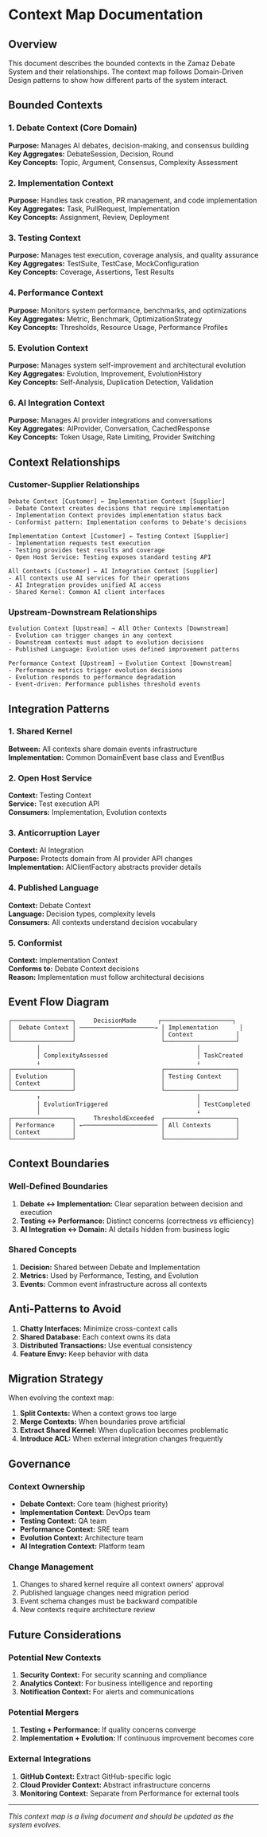 # Context Map Documentation

## Overview

This document describes the bounded contexts in the Zamaz Debate System and their relationships. The context map follows Domain-Driven Design patterns to show how different parts of the system interact.

## Bounded Contexts

### 1. Debate Context (Core Domain)
**Purpose:** Manages AI debates, decision-making, and consensus building  
**Key Aggregates:** DebateSession, Decision, Round  
**Key Concepts:** Topic, Argument, Consensus, Complexity Assessment

### 2. Implementation Context
**Purpose:** Handles task creation, PR management, and code implementation  
**Key Aggregates:** Task, PullRequest, Implementation  
**Key Concepts:** Assignment, Review, Deployment

### 3. Testing Context
**Purpose:** Manages test execution, coverage analysis, and quality assurance  
**Key Aggregates:** TestSuite, TestCase, MockConfiguration  
**Key Concepts:** Coverage, Assertions, Test Results

### 4. Performance Context
**Purpose:** Monitors system performance, benchmarks, and optimizations  
**Key Aggregates:** Metric, Benchmark, OptimizationStrategy  
**Key Concepts:** Thresholds, Resource Usage, Performance Profiles

### 5. Evolution Context
**Purpose:** Manages system self-improvement and architectural evolution  
**Key Aggregates:** Evolution, Improvement, EvolutionHistory  
**Key Concepts:** Self-Analysis, Duplication Detection, Validation

### 6. AI Integration Context
**Purpose:** Manages AI provider integrations and conversations  
**Key Aggregates:** AIProvider, Conversation, CachedResponse  
**Key Concepts:** Token Usage, Rate Limiting, Provider Switching

## Context Relationships

### Customer-Supplier Relationships

```
Debate Context [Customer] ← Implementation Context [Supplier]
- Debate Context creates decisions that require implementation
- Implementation Context provides implementation status back
- Conformist pattern: Implementation conforms to Debate's decisions
```

```
Implementation Context [Customer] ← Testing Context [Supplier]
- Implementation requests test execution
- Testing provides test results and coverage
- Open Host Service: Testing exposes standard testing API
```

```
All Contexts [Customer] ← AI Integration Context [Supplier]
- All contexts use AI services for their operations
- AI Integration provides unified AI access
- Shared Kernel: Common AI client interfaces
```

### Upstream-Downstream Relationships

```
Evolution Context [Upstream] → All Other Contexts [Downstream]
- Evolution can trigger changes in any context
- Downstream contexts must adapt to evolution decisions
- Published Language: Evolution uses defined improvement patterns
```

```
Performance Context [Upstream] → Evolution Context [Downstream]
- Performance metrics trigger evolution decisions
- Evolution responds to performance degradation
- Event-driven: Performance publishes threshold events
```

## Integration Patterns

### 1. Shared Kernel
**Between:** All contexts share domain events infrastructure  
**Implementation:** Common DomainEvent base class and EventBus

### 2. Open Host Service
**Context:** Testing Context  
**Service:** Test execution API  
**Consumers:** Implementation, Evolution contexts

### 3. Anticorruption Layer
**Context:** AI Integration  
**Purpose:** Protects domain from AI provider API changes  
**Implementation:** AIClientFactory abstracts provider details

### 4. Published Language
**Context:** Debate Context  
**Language:** Decision types, complexity levels  
**Consumers:** All contexts understand decision vocabulary

### 5. Conformist
**Context:** Implementation Context  
**Conforms to:** Debate Context decisions  
**Reason:** Implementation must follow architectural decisions

## Event Flow Diagram

```
┌─────────────────┐     DecisionMade      ┌────────────────────┐
│  Debate Context │ ─────────────────────→ │ Implementation      │
│                 │                        │ Context            │
└─────────────────┘                        └────────────────────┘
        │                                            │
        │ ComplexityAssessed                         │ TaskCreated
        ↓                                            ↓
┌─────────────────┐                        ┌────────────────────┐
│ Evolution       │                        │ Testing Context    │
│ Context         │                        │                    │
└─────────────────┘                        └────────────────────┘
        ↑                                            │
        │ EvolutionTriggered                         │ TestCompleted
        │                                            ↓
┌─────────────────┐     ThresholdExceeded  ┌────────────────────┐
│ Performance     │ ←───────────────────── │ All Contexts       │
│ Context         │                        │                    │
└─────────────────┘                        └────────────────────┘
```

## Context Boundaries

### Well-Defined Boundaries
1. **Debate ↔ Implementation:** Clear separation between decision and execution
2. **Testing ↔ Performance:** Distinct concerns (correctness vs efficiency)
3. **AI Integration ↔ Domain:** AI details hidden from business logic

### Shared Concepts
1. **Decision:** Shared between Debate and Implementation
2. **Metrics:** Used by Performance, Testing, and Evolution
3. **Events:** Common event infrastructure across all contexts

## Anti-Patterns to Avoid

1. **Chatty Interfaces:** Minimize cross-context calls
2. **Shared Database:** Each context owns its data
3. **Distributed Transactions:** Use eventual consistency
4. **Feature Envy:** Keep behavior with data

## Migration Strategy

When evolving the context map:

1. **Split Contexts:** When a context grows too large
2. **Merge Contexts:** When boundaries prove artificial
3. **Extract Shared Kernel:** When duplication becomes problematic
4. **Introduce ACL:** When external integration changes frequently

## Governance

### Context Ownership
- **Debate Context:** Core team (highest priority)
- **Implementation Context:** DevOps team
- **Testing Context:** QA team
- **Performance Context:** SRE team
- **Evolution Context:** Architecture team
- **AI Integration Context:** Platform team

### Change Management
1. Changes to shared kernel require all context owners' approval
2. Published language changes need migration period
3. Event schema changes must be backward compatible
4. New contexts require architecture review

## Future Considerations

### Potential New Contexts
1. **Security Context:** For security scanning and compliance
2. **Analytics Context:** For business intelligence and reporting
3. **Notification Context:** For alerts and communications

### Potential Mergers
1. **Testing + Performance:** If quality concerns converge
2. **Implementation + Evolution:** If continuous improvement becomes core

### External Integrations
1. **GitHub Context:** Extract GitHub-specific logic
2. **Cloud Provider Context:** Abstract infrastructure concerns
3. **Monitoring Context:** Separate from Performance for external tools

---

*This context map is a living document and should be updated as the system evolves.*